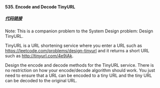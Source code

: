 #### 535. Encode and Decode TinyURL

##### [代码链接](https://github.com/rensuperk/leetCodeStudy/blob/master/src/main/java/leetCode/EncodeandDecodeTinyURL.java)


Note: This is a companion problem to the System Design problem: Design TinyURL.

TinyURL is a URL shortening service where you enter a URL such as https://leetcode.com/problems/design-tinyurl and it returns a short URL such as http://tinyurl.com/4e9iAk.

Design the encode and decode methods for the TinyURL service. There is no restriction on how your encode/decode algorithm should work. You just need to ensure that a URL can be encoded to a tiny URL and the tiny URL can be decoded to the original URL.

```

```